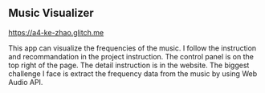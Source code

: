 ## Music Visualizer

https://a4-ke-zhao.glitch.me

This app can visualize the frequencies of the music.
I follow the instruction and recommandation in the project instruction.
The control panel is on the top right of the page.
The detail instruction is in the website.
The biggest challenge I face is extract the frequency data from the music by using Web Audio API.